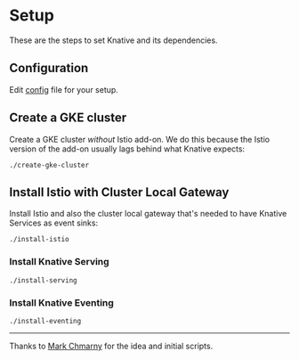 # Setup

These are the steps to set Knative and its dependencies.

## Configuration

Edit [config](config) file for your setup.

## Create a GKE cluster

Create a GKE cluster *without* Istio add-on. We do this because the Istio version of the add-on usually lags behind what Knative expects:

```shell
./create-gke-cluster
```

## Install Istio with Cluster Local Gateway

Install Istio and also the cluster local gateway that's needed to have Knative Services as event sinks:

```shell
./install-istio
```

### Install Knative Serving

```shell
./install-serving
```

### Install Knative Eventing

```shell
./install-eventing
```

-------

Thanks to [Mark Chmarny](https://github.com/mchmarny) for the idea and initial scripts.